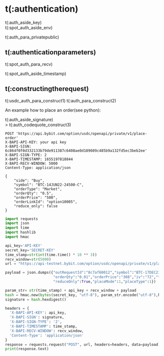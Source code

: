# t(:authentication)
<aside class="notice">
t(:auth_aside_key)
</aside>

<aside class="notice">
t(:spot_auth_aside_env)
</aside>

t(:auth_para_privatepublic)

## t(:authenticationparameters)



t(:spot_auth_para_recv)

<aside class="warning">
t(:spot_auth_aside_timestamp)
</aside>

## t(:constructingtherequest)

t(:usdc_auth_para_construct1)
t(:auth_para_construct2)

An example how to place an order(see python):

<aside class="notice">
t(:auth_aside_signature)
</aside>
> t(:auth_codequote_construct3)

```console
POST 'https://api.bybit.com/option/usdc/openapi/private/v1/place-order'
X-BAPI-API-KEY: your api key
X-BAPI-SIGN: 6c864f0f0d332133b79de911387c6408ae0d189609c485b9a132fd5ec3beb2ee'
X-BAPI-SIGN-TYPE: 2
X-BAPI-TIMESTAMP: 1655197818844
X-BAPI-RECV-WINDOW: 5000
Content-Type: application/json

{
    "side": "Buy",
    "symbol": "BTC-14JUN22-24500-C",
    "orderType": "Market",
    "orderQty": "0.5",
    "orderPrice": "500",
    "orderLinkId": "option10005",
    "reduce_only": false
}
```

```python
import requests
import json
import time
import hashlib
import hmac

api_key='API-KEY'
secret_key='SECRET-KEY'
time_stamp=str(int(time.time() * 10 ** 3))
recv_window=str(5000)
url = "https://api-testnet.bybit.com/option/usdc/openapi/private/v1/place-order"

payload = json.dumps({"outRequestId":"8c7af60012","symbol":"BTC-17DEC21-40000-C","orderType":"Limit","side":"Buy",
                      "orderQty":"0.01","orderPrice":"308","iv":"72","timeInForce":"GoodTillCancel","orderLinkId":"c3d5cb801a",
                      "reduceOnly":True,"placeMode":1,"placeType":1})

param_str= str(time_stamp) + api_key + recv_window + payload
hash = hmac.new(bytes(secret_key, "utf-8"), param_str.encode("utf-8"),hashlib.sha256)
signature = hash.hexdigest()

headers = {
  'X-BAPI-API-KEY': api_key,
  'X-BAPI-SIGN': signature,
  'X-BAPI-SIGN-TYPE': '2',
  'X-BAPI-TIMESTAMP': time_stamp,
  'X-BAPI-RECV-WINDOW': recv_window,
  'Content-Type': 'application/json'
}
response = requests.request("POST", url, headers=headers, data=payload)
print(response.text)
```
